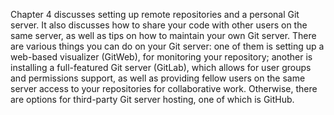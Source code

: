 Chapter 4 discusses setting up remote repositories and a personal Git server. It also discusses
how to share your code with other users on the same server, as well as tips on how to maintain
your own Git server. 
There are various things you can do on your Git server: 
one of them is setting up a web-based visualizer (GitWeb), for monitoring your repository;
another is installing a full-featured Git server (GitLab), which allows for user groups and
permissions support, as well as providing fellow users on the same server access to your
repositories for collaborative work.
Otherwise, there are options for third-party Git server hosting, one of which is GitHub.

